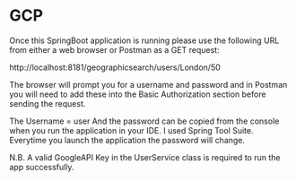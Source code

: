 # GCP

Once this SpringBoot application is running please use the following URL from either a web browser or Postman as a GET request:

http://localhost:8181/geographicsearch/users/London/50

The browser will prompt you for a username and password and in Postman you will need to add these into the Basic Authorization section before sending the request.

The Username = user
And the password can be copied from the console when you run the application in your IDE. I used Spring Tool Suite. Everytime you launch the application the password will change.

N.B. A valid GoogleAPI Key in the UserService class is required to run the app successfully.
